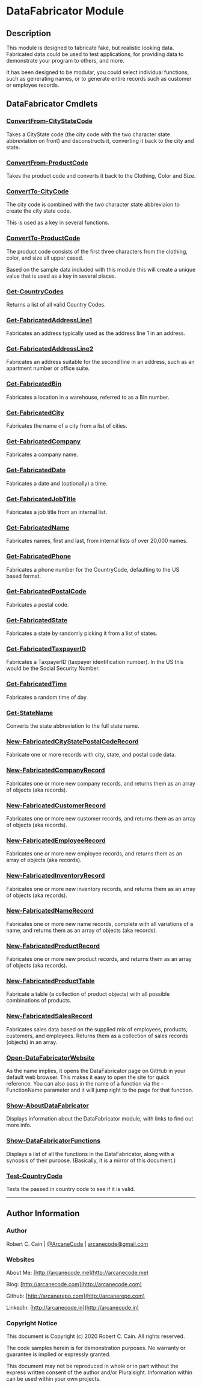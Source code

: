 # DataFabricator Module

## Description

This module is designed to fabricate fake, but realistic looking data. Fabricated data could be used to test applications, for providing data to demonstrate your program to others, and more.

It has been designed to be modular, you could select individual functions, such as generating names, or to generate entire records such as customer or employee records.

## DataFabricator Cmdlets

### [ConvertFrom-CityStateCode](ConvertFrom-CityStateCode.md)

Takes a CityState code (the city code with the two character state abbreviation on front) and deconstructs it, converting it back to the city and state.

### [ConvertFrom-ProductCode](ConvertFrom-ProductCode.md)

Takes the product code and converts it back to the Clothing, Color and Size.

### [ConvertTo-CityCode](ConvertTo-CityCode.md)

The city code is combined with the two character state abbreviaion to create the city state code.

This is used as a key in several functions.

### [ConvertTo-ProductCode](ConvertTo-ProductCode.md)

The product code consists of the first three characters from the clothing, color, and size all upper cased.

Based on the sample data included with this module this will create a unique value that is used as a key in several places.

### [Get-CountryCodes](Get-CountryCodes.md)

Returns a list of all valid Country Codes.

### [Get-FabricatedAddressLine1](Get-FabricatedAddressLine1.md)

Fabricates an address typically used as the address line 1 in an address.

### [Get-FabricatedAddressLine2](Get-FabricatedAddressLine2.md)

Fabricates an address suitable for the second line in an address, such as an apartment number or office suite.

### [Get-FabricatedBin](Get-FabricatedBin.md)

Fabricates a location in a warehouse, referred to as a Bin number.

### [Get-FabricatedCity](Get-FabricatedCity.md)

Fabricates the name of a city from a list of cities.

### [Get-FabricatedCompany](Get-FabricatedCompany.md)

Fabricates a company name.

### [Get-FabricatedDate](Get-FabricatedDate.md)

Fabricates a date and (optionally) a time.

### [Get-FabricatedJobTitle](Get-FabricatedJobTitle.md)

Fabricates a job title from an internal list.

### [Get-FabricatedName](Get-FabricatedName.md)

Fabricates names, first and last, from internal lists of over 20,000 names.

### [Get-FabricatedPhone](Get-FabricatedPhone.md)

Fabricates a phone number for the CountryCode, defaulting to the US based format.

### [Get-FabricatedPostalCode](Get-FabricatedPostalCode.md)

Fabricates a postal code.

### [Get-FabricatedState](Get-FabricatedState.md)

Fabricates a state by randomly picking it from a list of states.

### [Get-FabricatedTaxpayerID](Get-FabricatedTaxpayerID.md)

Fabricates a TaxpayerID (taxpayer identification number). In the US this would be the Social Security Number.

### [Get-FabricatedTime](Get-FabricatedTime.md)

Fabricates a random time of day.

### [Get-StateName](Get-StateName.md)

Converts the state abbreviation to the full state name.

### [New-FabricatedCityStatePostalCodeRecord](New-FabricatedCityStatePostalCodeRecord.md)

Fabricate one or more records with city, state, and postal code data.

### [New-FabricatedCompanyRecord](New-FabricatedCompanyRecord.md)

Fabricates one or more new company records, and returns them as an array of objects (aka records).

### [New-FabricatedCustomerRecord](New-FabricatedCustomerRecord.md)

Fabricates one or more new customer records, and returns them as an array of objects (aka records).

### [New-FabricatedEmployeeRecord](New-FabricatedEmployeeRecord.md)

Fabricates one or more new employee records, and returns them as an array of objects (aka records).

### [New-FabricatedInventoryRecord](New-FabricatedInventoryRecord.md)

Fabricates one or more new inventory records, and returns them as an array of objects (aka records).

### [New-FabricatedNameRecord](New-FabricatedNameRecord.md)

Fabricates one or more new name records, complete with all variations of a name, and returns them as an array of objects (aka records).

### [New-FabricatedProductRecord](New-FabricatedProductRecord.md)

Fabricates one or more new product records, and returns them as an array of objects (aka records).

### [New-FabricatedProductTable](New-FabricatedProductTable.md)

Fabricate a table (a collection of product objects) with all possible combinations of products.

### [New-FabricatedSalesRecord](New-FabricatedSalesRecord.md)

Fabricates sales data based on the supplied mix of employees, products, customers, and employees. Returns them as a collection of sales records (objects) in an array.

### [Open-DataFabricatorWebsite](Open-DataFabricatorWebsite.md)

As the name implies, it opens the DataFabricator page on GitHub in your default web browser. This makes it easy to open the site for quick reference. You can also pass in the name of a function via the -FunctionName parameter and it will jump right to the page for that function.

### [Show-AboutDataFabricator](Show-AboutDataFabricator.md)

Displays information about the DataFabricator module, with links to find out more info.

### [Show-DataFabricatorFunctions](Show-DataFabricatorFunctions.md)

Displays a list of all the functions in the DataFabricator, along with a synopsis of their purpose. (Basically, it is a mirror of this document.)

### [Test-CountryCode](Test-CountryCode.md)

Tests the passed in country code to see if it is valid.

---

## Author Information

### Author

Robert C. Cain | [@ArcaneCode](https://twitter.com/arcanecode) | arcanecode@gmail.com

### Websites

About Me: [http://arcanecode.me](http://arcanecode.me)

Blog: [http://arcanecode.com](http://arcanecode.com)

Github: [http://arcanerepo.com](http://arcanerepo.com)

LinkedIn: [http://arcanecode.in](http://arcanecode.in)

### Copyright Notice

This document is Copyright (c) 2020 Robert C. Cain. All rights reserved.

The code samples herein is for demonstration purposes. No warranty or guarantee is implied or expressly granted.

This document may not be reproduced in whole or in part without the express written consent of the author and/or Pluralsight. Information within can be used within your own projects.
